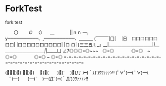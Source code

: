 ForkTest
========

fork test

　　〇
　　_Ｏ
　〈_〉
　＿ 　　
　||ｎｎ ─┐　y──────────、,──────────、_______
(￣￣￣|囗|　 |日　口口口口口口口口| |口口口口口口口口口口| |ロ ロ|
[三三五Ｌ_」__|＿＿＿＿＿＿＿＿＿＿|_|＿＿＿＿＿＿＿＿＿＿|_|_____凵
∠7◎◎◎=◎~~~　◎=◎　　　　◎=◎　~　◎=◎　　　　◎=◎ ~ ◎=◎
=-=-=-=-=-=-=-=-=-=-=-=-=-=-=-=-=-=-=-=-=-=-=-=-=-=-=-=-=-=-=-==-=-=-=-=


(ﾟ∀ﾟ)━( ﾟ∀)━( 　ﾟ)━(　　)━(´ 　)━(Д´ )━(｀Д´)ｳﾜｧｧｧﾝ!!
(ﾟ∀ﾟ)━( ﾟ∀)━( 　ﾟ)━(　　)━(´ 　)━(Д´ )━(｀Д´)ｳﾜｧｧｧﾝ!!
